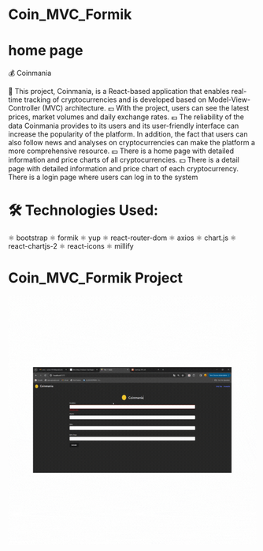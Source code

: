 # Coin_MVC_Formik

# home page
💰 Coinmania

💸 This project, Coinmania, is a React-based application that enables real-time tracking of cryptocurrencies and is developed based on Model-View-Controller (MVC) architecture. 
💷 With the project, users can see the latest prices, market volumes and daily exchange rates. 
💶 The reliability of the data Coinmania provides to its users and its user-friendly interface can increase the popularity of the platform. In addition, the fact that users can also follow news and analyses on cryptocurrencies can make the platform a more comprehensive resource.
💴 There is a home page with detailed information and price charts of all cryptocurrencies. 
💵 There is a detail page with detailed information and price chart of each cryptocurrency. 
There is a login page where users can log in to the system
 
# 🛠 Technologies Used: 
⚛ bootstrap
⚛ formik
⚛ yup
⚛ react-router-dom
⚛ axios
⚛ chart.js
⚛ react-chartjs-2
⚛ react-icons
⚛ millify

# Coin_MVC_Formik Project

<img src="./public/Coin_MVC_Formik.gif"/>

